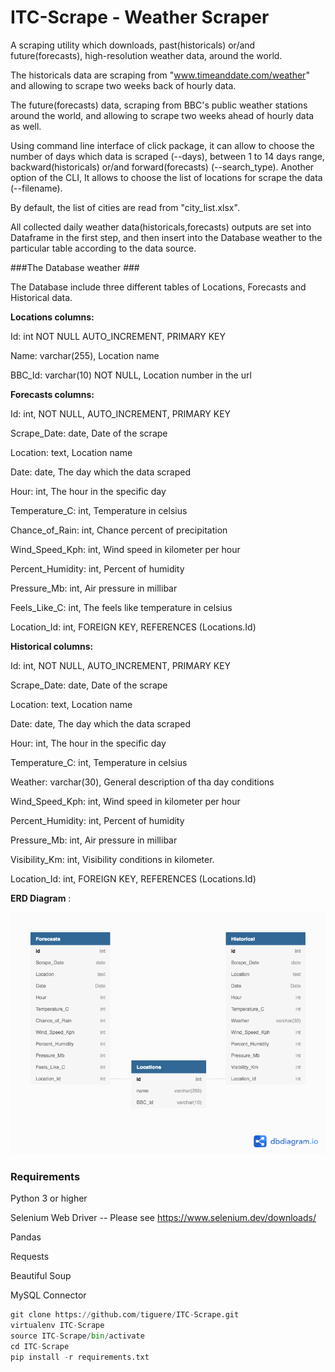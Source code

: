 ITC-Scrape -  Weather Scraper
===

A scraping utility which downloads, past(historicals) or/and future(forecasts), high-resolution weather data,
around the world.

The historicals data are scraping from "www.timeanddate.com/weather" and allowing to scrape two weeks back of hourly data.

The future(forecasts) data, scraping from BBC's public weather stations around the world,
and allowing to scrape two weeks ahead of hourly data as well.
 
Using command line interface of click package, it can allow to choose the number of days which data is scraped (--days),
between 1 to 14 days range, backward(historicals) or/and forward(forecasts) (--search_type). 
Another option of the CLI, It allows to choose the list of locations for scrape the data (--filename).

By default, the list of cities are read from "city_list.xlsx".

All collected daily weather data(historicals,forecasts) outputs are set into Dataframe in the first step,
and then insert into the Database weather to the particular table according to the data source.

###The Database weather ###

The Database include three different tables of Locations, Forecasts and Historical data.

__Locations columns:__

Id: int NOT NULL AUTO_INCREMENT, PRIMARY KEY

Name: varchar(255), Location name

BBC_Id: varchar(10) NOT NULL, Location number in the url

__Forecasts columns:__

Id: int, NOT NULL, AUTO_INCREMENT, PRIMARY KEY

Scrape_Date: date, Date of the scrape

Location: text, Location name

Date: date, The day which the data scraped

Hour: int, The hour in the specific day

Temperature_C: int, Temperature in celsius

Chance_of_Rain: int, Chance percent of precipitation

Wind_Speed_Kph: int, Wind speed in kilometer per hour

Percent_Humidity: int, Percent of humidity

Pressure_Mb: int, Air pressure in millibar

Feels_Like_C: int, The feels like temperature in celsius

Location_Id: int, FOREIGN KEY, REFERENCES (Locations.Id)

__Historical columns:__

Id: int, NOT NULL, AUTO_INCREMENT, PRIMARY KEY

Scrape_Date: date, Date of the scrape

Location: text, Location name

Date: date, The day which the data scraped

Hour: int, The hour in the specific day

Temperature_C: int, Temperature in celsius

Weather: varchar(30), General description of tha day conditions

Wind_Speed_Kph: int, Wind speed in kilometer per hour

Percent_Humidity: int, Percent of humidity

Pressure_Mb: int, Air pressure in millibar

Visibility_Km: int, Visibility conditions in kilometer.

Location_Id: int, FOREIGN KEY, REFERENCES (Locations.Id)

 __ERD Diagram__ : 
 
 ![alt text](https://github.com/tiguere/ITC-Scrape/blob/master/Database/ERD_diagram.png?raw=true)
### Requirements ###

Python 3 or higher

Selenium Web Driver -- Please see https://www.selenium.dev/downloads/

Pandas

Requests

Beautiful Soup

MySQL Connector


```python
git clone https://github.com/tiguere/ITC-Scrape.git  
virtualenv ITC-Scrape  
source ITC-Scrape/bin/activate  
cd ITC-Scrape   
pip install -r requirements.txt
```

